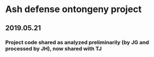 # Ash defense ontongeny project

## 2019.05.21

### Project code shared as analyzed preliminarily (by JG and processed by JH), now shared with TJ